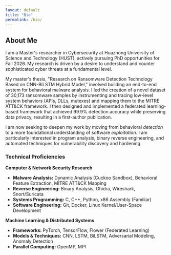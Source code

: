 ```yaml
---
layout: default
title: "Bio"
permalink: /bio/
---
```


## About Me

I am a Master's researcher in Cybersecurity at Huazhong University of Science and Technology (HUST), actively pursuing PhD opportunities for Fall 2026. My research is driven by a desire to understand and counter sophisticated cyber threats at a fundamental level.

My master's thesis, "Research on Ransomware Detection Technology Based on CNN-BiLSTM Hybrid Model," involved building an end-to-end system for behavioral malware analysis. I led the creation of a novel dataset of 30,173 ransomware samples by instrumenting and tracing low-level system behaviors (APIs, DLLs, mutexes) and mapping them to the MITRE ATT&CK framework. I then designed and implemented a federated learning-based framework that achieved 99.9% detection accuracy while preserving data privacy, resulting in a first-author publication.

I am now seeking to deepen my work by moving from behavioral *detection* to a more foundational understanding of software *exploitation*. I am particularly interested in program analysis, binary reverse engineering, and automated techniques for vulnerability discovery and hardening.

### Technical Proficiencies

**Computer & Network Security Research**
- **Malware Analysis:** Dynamic Analysis (Cuckoo Sandbox), Behavioral Feature Extraction, MITRE ATT&CK Mapping
- **Reverse Engineering:** Binary Analysis, Ghidra, Wireshark, Snort/Suricata
- **Systems Programming:** C, C++, Python, x86 Assembly (Familiar)
- **Software Engineering:** Git, Docker, Linux Kernel/User-Space Development

**Machine Learning & Distributed Systems**
- **Frameworks:** PyTorch, TensorFlow, Flower (Federated Learning)
- **Models & Techniques:** CNN, LSTM, BiLSTM, Adversarial Modeling, Anomaly Detection
- **Parallel Computing:** OpenMP, MPI
